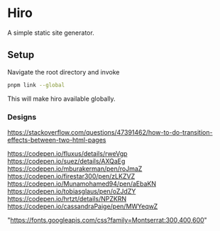 # Hiro

A simple static site generator.

## Setup

Navigate the root directory and invoke

```sh
pnpm link --global
```

This will make hiro available globally.

### Designs

https://stackoverflow.com/questions/47391462/how-to-do-transition-effects-between-two-html-pages

https://codepen.io/fluxus/details/rweVgp
https://codepen.io/suez/details/AXQaEg
https://codepen.io/mburakerman/pen/roJmaZ
https://codepen.io/firestar300/pen/zLKZVZ
https://codepen.io/Munamohamed94/pen/aEbaKN
https://codepen.io/tobiasglaus/pen/oZJdZY
https://codepen.io/hrtzt/details/NPZKRN
https://codepen.io/cassandraPaige/pen/MWYeqwZ

"https://fonts.googleapis.com/css?family=Montserrat:300,400,600"
